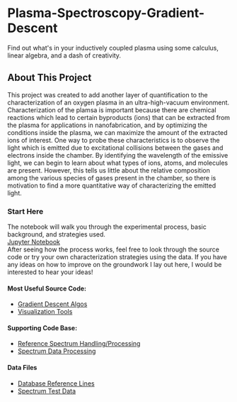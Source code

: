 # Plasma-Spectroscopy-Gradient-Descent
Find out what's in your inductively coupled plasma using some calculus, linear algebra, and a dash of creativity.
## About This Project
This project was created to add another layer of quantification to the characterization of an oxygen plasma in an ultra-high-vacuum environment. Characterization of the plamsa is important because there are chemical reactions which lead to certain byproducts (ions) that can be extracted from the plasma for applications in nanofabrication, and by optimizing the conditions inside the plasma, we can maximize the amount of the extracted ions of interest. One way to probe these characteristics is to observe the light which is emitted due to excitational collisions between the gases and electrons inside the chamber. By identifying the wavelength of the emissive light, we can begin to learn about what types of ions, atoms, and molecules are present. However, this tells us little about the relative composition among the various species of gases present in the chamber, so there is motivation to find a more quantitative way of characterizing the emitted light.
### Start Here
The notebook will walk you through the experimental process, basic background, and strategies used.  
[Jupyter Notebook](Spectroscopy%Gradient%Descent.ipynb)  
After seeing how the process works, feel free to look through the source code or try your own characterization strategies using the data. If you have any ideas on how to improve on the groundwork I lay out here, I would be interested to hear your ideas!
#### Most Useful Source Code:
- [Gradient Descent Algos](SpectrumFitting.py)  
- [Visualization Tools](GradVisualization.py)  
#### Supporting Code Base:
- [Reference Spectrum Handling/Processing](LineID.py)
- [Spectrum Data Processing](SpectralDataProcessing)
#### Data Files
- [Database Reference Lines](OFeNHlines.txt)
- [Spectrum Test Data](test_data.csv)
